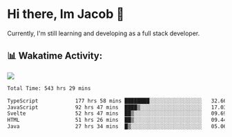 # Hi there, Im Jacob 👋
Currently, I'm still learning and developing as a full stack developer.

## 📊 Wakatime Activity:

![](https://wakatime.com/share/@bfeff6fe-7f39-433c-bc17-53e716b9a274/c1084c79-5b1a-4658-a9e1-8a8ffabbc873.svg)

<!--START_SECTION:waka-->

```txt
Total Time: 543 hrs 29 mins

TypeScript            177 hrs 58 mins ████████░░░░░░░░░░░░░░░░░   32.66 %
JavaScript            92 hrs 47 mins  ████▒░░░░░░░░░░░░░░░░░░░░   17.03 %
Svelte                52 hrs 47 mins  ██▒░░░░░░░░░░░░░░░░░░░░░░   09.69 %
HTML                  51 hrs 26 mins  ██▒░░░░░░░░░░░░░░░░░░░░░░   09.44 %
Java                  27 hrs 34 mins  █▒░░░░░░░░░░░░░░░░░░░░░░░   05.06 %
```

<!--END_SECTION:waka-->
